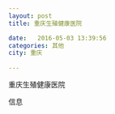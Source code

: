 ```yaml
--- 
layout: post 
title: 重庆生殖健康医院

date:   2016-05-03 13:39:56 
categories: 其他  
city: 重庆
  
--- 
```

   
重庆生殖健康医院

信息

